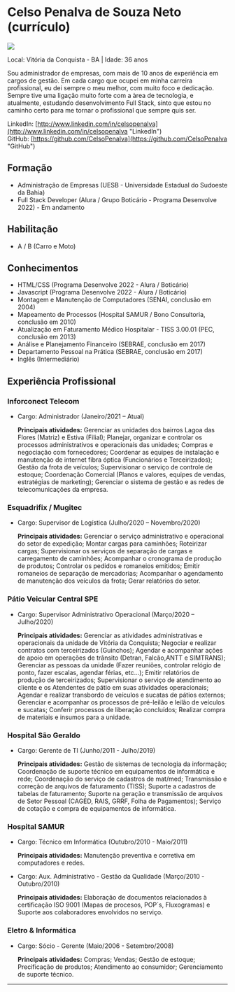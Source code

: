 # Celso Penalva de Souza Neto (currículo)

<img src="https://pt.gravatar.com/userimage/188703602/b3625609e78245ff70e4d5e9cdedd970.jpg?size=100" />

Local: Vitória da Conquista - BA | Idade: 36 anos

Sou administrador de empresas, com mais de 10 anos de experiência em cargos de gestão. Em cada cargo que ocupei em minha 
carreira profissional, eu dei sempre o meu melhor, com muito foco e dedicação. Sempre tive uma ligação muito forte com a 
àrea de tecnologia, e atualmente, estudando desenvolvimento Full Stack, sinto que estou no caminho certo para me tornar o 
profissional que sempre quis ser.

LinkedIn: [http://www.linkedin.com/in/celsopenalva](http://www.linkedin.com/in/celsopenalva "LinkedIn")   
GitHub: [https://github.com/CelsoPenalva](https://github.com/CelsoPenalva "GitHub")

## Formação

* Administração de Empresas (UESB - Universidade Estadual do Sudoeste da Bahia)
* Full Stack Developer (Alura / Grupo Boticário - Programa Desenvolve 2022) - Em andamento

## Habilitação

* A / B (Carro e Moto)
 
## Conhecimentos

* HTML/CSS (Programa Desenvolve 2022 - Alura / Boticário)
* Javascript (Programa Desenvolve 2022 - Alura / Boticário)
* Montagem e Manutenção de Computadores (SENAI, conclusão em 2004)
* Mapeamento de Processos (Hospital SAMUR / Bono Consultoria, conclusão em 2010)
* Atualização em Faturamento Médico Hospitalar - TISS 3.00.01 (PEC, conclusão em 2013)
* Análise e Planejamento Financeiro (SEBRAE, conclusão em 2017)
* Departamento Pessoal na Prática (SEBRAE, conclusão em 2017)
* Inglês (Intermediário)

## Experiência Profissional

###   Inforconect Telecom
* Cargo: Administrador (Janeiro/2021 – Atual) 
 
   **Principais atividades:**
   Gerenciar as unidades dos bairros Lagoa das Flores (Matriz) e Estiva (Filial); Planejar, organizar e controlar os processos
   administrativos e operacionais das unidades; Compras e negociação com fornecedores; Coordenar as equipes de instalação e 
   manutenção de internet fibra óptica (Funcionários e Terceirizados); Gestão da frota de veículos; Supervisionar o serviço de
   controle de estoque; Coordenação Comercial (Planos e valores, equipes de vendas, estratégias de marketing); Gerenciar o sistema
   de gestão e as redes de telecomunicações da empresa.


###   Esquadrifix / Mugitec
* Cargo: Supervisor de Logística (Julho/2020 – Novembro/2020)

   **Principais atividades:**
   Gerenciar o serviço administrativo e operacional do setor de expedição; Montar cargas para caminhões; Roteirizar cargas;
   Supervisionar os serviços de separação de cargas e carregamento de caminhões; Acompanhar o cronograma de produção de produtos;
   Controlar os pedidos e romaneios emitidos; Emitir romaneios de separação de mercadorias; Acompanhar o agendamento de manutenção
   dos veículos da frota; Gerar relatórios do setor.


###   Pátio Veicular Central SPE
* Cargo: Supervisor Administrativo Operacional (Março/2020 – Julho/2020)

   **Principais atividades:**
   Gerenciar as atividades administrativas e operacionais da unidade de Vitória da Conquista; Negociar e realizar contratos com
   terceirizados (Guinchos); Agendar e acompanhar ações de apoio em operações de trânsito (Detran, Falcão,ANTT e SIMTRANS); Gerenciar
   as pessoas da unidade (Fazer reuniões, controlar relógio de ponto, fazer escalas, agendar férias, etc...); Emitir relatórios de
   produção de terceirizados; Supervisionar o serviço de atendimento ao cliente e os Atendentes de pátio em suas atividades operacionais;
   Agendar e realizar transbordo de veículos e sucatas de pátios externos; Gerenciar e acompanhar os processos de pré-leilão e leilão de
   veículos e sucatas; Conferir processos de liberação concluídos; Realizar compra de materiais e insumos para a unidade.


###   Hospital São Geraldo
* Cargo: Gerente de TI (Junho/2011 - Julho/2019)

   **Principais atividades:**
   Gestão de sistemas de tecnologia da informação; Coordenação de suporte técnico em equipamentos de informática e rede; Coordenação do 
   serviço de cadastros de mat/med; Transmissão e correção de arquivos de faturamento (TISS); Suporte a cadastros de tabelas de faturamento;
   Suporte na geração e transmissão de arquivos de Setor Pessoal (CAGED, RAIS, GRRF, Folha de Pagamentos); Serviço de cotação e compra de
   equipamentos de informática.


###   Hospital SAMUR
* Cargo: Técnico em Informática (Outubro/2010 - Maio/2011)

   **Principais atividades:**
   Manutenção preventiva e corretiva em computadores e redes.
   
   
* Cargo: Aux. Administrativo - Gestão da Qualidade (Março/2010 - Outubro/2010)

   **Principais atividades:**
   Elaboração de documentos relacionados à certificação ISO 9001 (Mapas de procesos, POP´s, Fluxogramas) e Suporte aos colaboradores envolvidos
   no serviço.


###   Eletro & Informática
* Cargo: Sócio - Gerente (Maio/2006 - Setembro/2008)

   **Principais atividades:**
   Compras; Vendas; Gestão de estoque; Precificação de produtos; Atendimento ao consumidor; Gerenciamento de suporte técnico.



--- 



